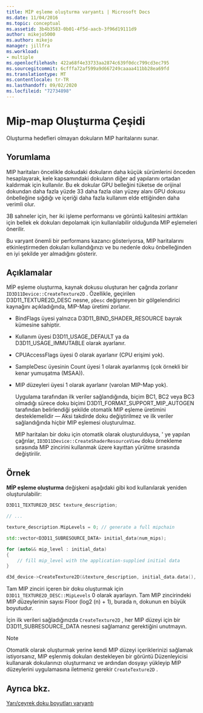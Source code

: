 ```yaml
---
title: MİP eşleme oluşturma varyantı | Microsoft Docs
ms.date: 11/04/2016
ms.topic: conceptual
ms.assetid: 3b4b3583-0b01-4f5d-aacb-3f96d19111d9
author: mikejo5000
ms.author: mikejo
manager: jillfra
ms.workload:
- multiple
ms.openlocfilehash: 422a68f4e33733aa2874c639f0dcc799cd3ec795
ms.sourcegitcommit: 6cfffa72af599a9d667249caaaa411bb28ea69fd
ms.translationtype: MT
ms.contentlocale: tr-TR
ms.lasthandoff: 09/02/2020
ms.locfileid: "72734898"
---
```

# <a name="mip-map-generation-variant"></a>Mip-map Oluşturma Çeşidi
Oluşturma hedefleri olmayan dokuların MIP haritalarını sunar.

## <a name="interpretation"></a>Yorumlama
MIP haritaları öncelikle dokudaki dokuların daha küçük sürümlerini önceden hesaplayarak, kele kapsamındaki dokuların diğer ad yapılarını ortadan kaldırmak için kullanılır. Bu ek dokular GPU belleğini tüketse de orijinal dokundan daha fazla yüzde 33 daha fazla olan yüzey alanı GPU dokusu önbelleğine sığdığı ve içeriği daha fazla kullanım elde ettiğinden daha verimli olur.

3B sahneler için, her iki işleme performansı ve görüntü kalitesini arttıkları için bellek ek dokuları depolamak için kullanılabilir olduğunda MIP eşlemeleri önerilir.

Bu varyant önemli bir performans kazancı gösteriyorsa, MIP haritalarını etkinleştirmeden dokuları kullandığınızı ve bu nedenle doku önbelleğinden en iyi şekilde yer almadığını gösterir.

## <a name="remarks"></a>Açıklamalar
MİP eşleme oluşturma, kaynak dokusu oluşturan her çağrıda zorlanır `ID3D11Device::CreateTexture2D` . Özellikle, geçirilen D3D11_TEXTURE2D_DESC nesne, `pDesc` değişmeyen bir gölgelendirici kaynağını açıkladığında, MIP-Map üretimi zorlanır.

- BindFlags üyesi yalnızca D3D11_BIND_SHADER_RESOURCE bayrak kümesine sahiptir.

- Kullanım üyesi D3D11_USAGE_DEFAULT ya da D3D11_USAGE_IMMUTABLE olarak ayarlanır.

- CPUAccessFlags üyesi 0 olarak ayarlanır (CPU erişimi yok).

- SampleDesc üyesinin Count üyesi 1 olarak ayarlanmış (çok örnekli bir kenar yumuşatma (MSAA)).

- MIP düzeyleri üyesi 1 olarak ayarlanır (varolan MIP-Map yok).

  Uygulama tarafından ilk veriler sağlandığında, biçim BC1, BC2 veya BC3 olmadığı sürece doku biçimi D3D11_FORMAT_SUPPORT_MIP_AUTOGEN tarafından belirlendiği şekilde otomatik MIP eşleme üretimini desteklemelidir — Aksi takdirde doku değiştirilmez ve ilk veriler sağlandığında hiçbir MIP eşlemesi oluşturulmaz.

  MIP haritaları bir doku için otomatik olarak oluşturulduysa, ' ye yapılan çağrılar, `ID3D11Device::CreateShaderResourceView` doku örnekleme sırasında MIP zincirini kullanmak üzere kayıttan yürütme sırasında değiştirilir.

## <a name="example"></a>Örnek
**MİP eşleme oluşturma** değişkeni aşağıdaki gibi kod kullanılarak yeniden oluşturulabilir:

```cpp
D3D11_TEXTURE2D_DESC texture_description;

// ...

texture_description.MipLevels = 0; // generate a full mipchain

std::vector<D3D11_SUBRESOURCE_DATA> initial_data(num_mips);

for (auto&& mip_level : initial_data)
{
    // fill mip_level with the application-supplied initial data
}

d3d_device->CreateTexture2D(&texture_description, initial_data.data(), &texture)
```

Tam MIP zinciri içeren bir doku oluşturmak için `D3D11_TEXTURE2D_DESC::MipLevels` 0 olarak ayarlayın. Tam MIP zincirindeki MIP düzeylerinin sayısı Floor (log2 (n) + 1), burada n, dokunun en büyük boyutudur.

İçin ilk verileri sağladığınızda `CreateTexture2D` , her MIP düzeyi için bir D3D11_SUBRESOURCE_DATA nesnesi sağlamanız gerektiğini unutmayın.

> [!NOTE]
> Otomatik olarak oluşturmak yerine kendi MIP düzeyi içeriklerinizi sağlamak istiyorsanız, MIP eşlenmiş dokuları destekleyen bir görüntü Düzenleyicisi kullanarak dokularınızı oluşturmanız ve ardından dosyayı yükleyip MIP düzeylerini uygulamasına iletmeniz gerekir `CreateTexture2D` .

## <a name="see-also"></a>Ayrıca bkz.
[Yarı/çeyrek doku boyutları varyantı](half-quarter-texture-dimensions-variant.md)
